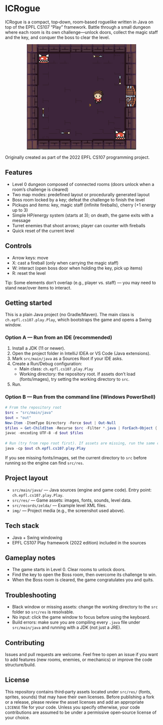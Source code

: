 # ICRogue

ICRogue is a compact, top‑down, room‑based roguelike written in Java on top of the EPFL CS107 “Play” framework. Battle through a small dungeon where each room is its own challenge—unlock doors, collect the magic staff and the key, and conquer the boss to clear the level.

<p align="center">
   <img src="img/game-image.PNG" alt="ICRogue gameplay screenshot" width="360" />
</p>

Originally created as part of the 2022 EPFL CS107 programming project.

## Features

- Level 0 dungeon composed of connected rooms (doors unlock when a room’s challenge is cleared)
- Two map modes: predefined layout or procedurally generated layout
- Boss room locked by a key; defeat the challenge to finish the level
- Pickups and items: key, magic staff (infinite fireballs), cherry (+1 energy up to 3)
- Simple HP/energy system (starts at 3); on death, the game exits with a message
- Turret enemies that shoot arrows; player can counter with fireballs
- Quick reset of the current level

## Controls

- Arrow keys: move
- X: cast a fireball (only when carrying the magic staff)
- W: interact (open boss door when holding the key, pick up items)
- R: reset the level

Tip: Some elements don’t overlap (e.g., player vs. staff) — you may need to stand near/over items to interact.

## Getting started

This is a plain Java project (no Gradle/Maven). The main class is `ch.epfl.cs107.play.Play`, which bootstraps the game and opens a Swing window.

### Option A — Run from an IDE (recommended)

1. Install a JDK (11 or newer).
2. Open the project folder in IntelliJ IDEA or VS Code (Java extensions).
3. Mark `src/main/java` as a Sources Root if your IDE asks.
4. Create a Run/Debug configuration:
   - Main class: `ch.epfl.cs107.play.Play`
   - Working directory: the repository root. If assets don’t load (fonts/images), try setting the working directory to `src`.
5. Run.

### Option B — Run from the command line (Windows PowerShell)

```powershell
# From the repository root
$src = "src/main/java"
$out = "out"
New-Item -ItemType Directory -Force $out | Out-Null
$files = Get-ChildItem -Recurse $src -Filter *.java | ForEach-Object { $_.FullName }
javac -encoding UTF-8 -d $out $files

# Run (try from repo root first). If assets are missing, run the same command from the `src` folder instead.
java -cp $out ch.epfl.cs107.play.Play
```

If you see missing fonts/images, set the current directory to `src` before running so the engine can find `src/res`.

## Project layout

- `src/main/java/` — Java sources (engine and game code). Entry point: `ch.epfl.cs107.play.Play`.
- `src/res/` — Game assets: images, fonts, sounds, level data.
- `src/records/zelda/` — Example level XML files.
- `img/` — Project media (e.g., the screenshot used above).

## Tech stack

- Java + Swing windowing
- EPFL CS107 Play framework (2022 edition) included in the sources

## Gameplay notes

- The game starts in Level 0. Clear rooms to unlock doors.
- Find the key to open the Boss room, then overcome its challenge to win.
- When the Boss room is cleared, the game congratulates you and quits.

## Troubleshooting

- Black window or missing assets: change the working directory to the `src` folder so `src/res` is resolvable.
- No input: click the game window to focus before using the keyboard.
- Build errors: make sure you are compiling every `.java` file under `src/main/java` and running with a JDK (not just a JRE).

## Contributing

Issues and pull requests are welcome. Feel free to open an issue if you want to add features (new rooms, enemies, or mechanics) or improve the code structure/build.

## License

This repository contains third‑party assets located under `src/res/` (fonts, sprites, sounds) that may have their own licenses. Before publishing a fork or a release, please review the asset licenses and add an appropriate `LICENSE` file for your code. Unless you specify otherwise, your code contributions are assumed to be under a permissive open‑source license of your choice.


